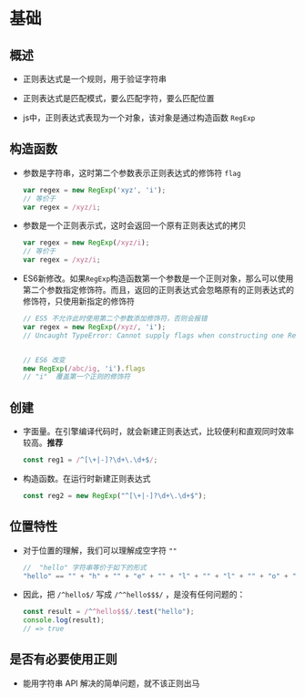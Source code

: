 # 基础

## 概述

*   正则表达式是一个规则，用于验证字符串

*   正则表达式是匹配模式，要么匹配字符，要么匹配位置

*   js中，正则表达式表现为一个对象，该对象是通过构造函数 `RegExp`

## 构造函数

*   参数是字符串，这时第二个参数表示正则表达式的修饰符 `flag`

    ```javascript
    var regex = new RegExp('xyz', 'i');
    // 等价于
    var regex = /xyz/i;
    ```

*   参数是一个正则表示式，这时会返回一个原有正则表达式的拷贝

    ```javascript
    var regex = new RegExp(/xyz/i);
    // 等价于
    var regex = /xyz/i;
    ```

*   ES6新修改。如果`RegExp`构造函数第一个参数是一个正则对象，那么可以使用第二个参数指定修饰符。而且，返回的正则表达式会忽略原有的正则表达式的修饰符，只使用新指定的修饰符

    ```javascript
    // ES5 不允许此时使用第二个参数添加修饰符，否则会报错
    var regex = new RegExp(/xyz/, 'i');
    // Uncaught TypeError: Cannot supply flags when constructing one RegExp from another


    // ES6 改变
    new RegExp(/abc/ig, 'i').flags
    // "i"  覆盖第一个正则的修饰符

    ```

## 创建

*   字面量。在引擎编译代码时，就会新建正则表达式，比较便利和直观同时效率较高。**推荐**

    ```javascript
    const reg1 = /^[\+|-]?\d+\.\d+$/;
    ```

*   构造函数。在运行时新建正则表达式

    ```javascript
    const reg2 = new RegExp("^[\+|-]?\d+\.\d+$");
    ```

## 位置特性

*   对于位置的理解，我们可以理解成空字符 `""`

    ```javascript
    //  "hello" 字符串等价于如下的形式
    "hello" == "" + "h" + "" + "e" + "" + "l" + "" + "l" + "" + "o" + "";
    ```

*   因此，把 `/^hello$/` 写成 `/^^hello$$$/` ，是没有任何问题的：

    ```javascript
    const result = /^^hello$$$/.test("hello");
    console.log(result);
    // => true
    ```

## 是否有必要使用正则

*   能用字符串 API 解决的简单问题，就不该正则出马
